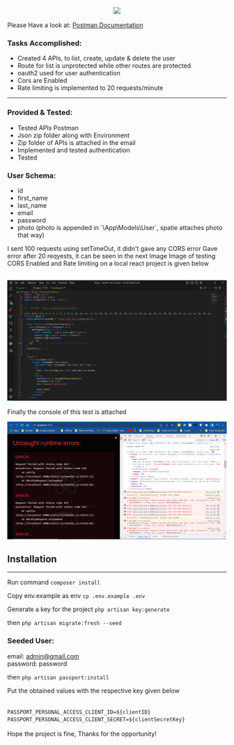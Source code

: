 <p align="center"><a href="https://laravel.com" target="_blank"><img src="https://raw.githubusercontent.com/laravel/art/master/logo-lockup/5%20SVG/2%20CMYK/1%20Full%20Color/laravel-logolockup-cmyk-red.svg" width="400"></a></p>

Please Have a look at:
<a href="https://documenter.getpostman.com/view/22741474/2s93si2Asg#5ffba680-e62b-41b3-8efd-7b1049d3e94f" target="_blank">
Postman Documentation
</a>

### Tasks Accomplished:
<ul>
<li>
Created 4 APIs, to list, create, update & delete the user
</li>
<li>
Route for list is unprotected while other routes are protected
</li>
<li>
oauth2 used for user authentication
</li>
<li>
Cors are Enabled
</li>
<li>
Rate limiting is implemented to 20 requests/minute
</li>
</ul>
<hr />

### Provided & Tested:
<ul>
<li>
Tested APIs Postman
</li>
<li>
Json zip folder along with Environment
</li>
<li>
Zip folder of APIs is attached in the email
</li>
<li>
Implemented and tested authentication
</li>
<li>
Tested 
</li>
</ul>

### User Schema:
<ul>
<li>
id
</li>
<li>
first_name
</li>
<li>
last_name</li>
<li>
email</li>
<li>
password 
</li>
<li>
photo (photo is appended in `\App\Models\User`, spatie attaches photo that way)
</li>
</ul>


I sent 100 requests using setTimeOut, it didn't gave any CORS error
Gave error after 20 reqyests, it can be seen in the next Image
Image of testing CORS Enabled and Rate limiting on a local react project is given below

![Image of testing CORS Enabled and Rate limiting on a local react project in which I sent 100 requests using setTimeOut, it didn't gave any CORS error and also gave and error after 20 reqyests, it can be seen in the next Image](public/images/valents1.png)

Finally the console of this test is attached

![](public/images/valents2.png)

## Installation

<hr />

Run command `composer install`

Copy env.example as env `cp .env.example .env`

Generate a key for the project `php artisan key:generate`

then `php artisan migrate:fresh --seed`

### Seeded User:
email: admin@gmail.com
<br />
password: password

then `php artisan passport:install`

Put the obtained values with the respective key given below

<code>
PASSPORT_PERSONAL_ACCESS_CLIENT_ID=${clientID}
PASSPORT_PERSONAL_ACCESS_CLIENT_SECRET=${clientSecretKey}
</code>
<br />
Hope the project is fine, Thanks for the opportunity!
